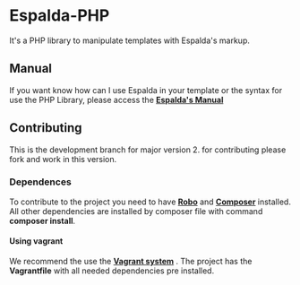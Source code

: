 Espalda-PHP
===========

It's a PHP library  to manipulate templates with Espalda's markup.

Manual
------
If you want know how can I use Espalda in your template or the syntax for use the PHP Library, please access the __[Espalda's Manual](http://guilhermemar.github.io/Espalda-PHP/docs/manual/#/overview "Access Espalda Manual site")__

Contributing
------------

This is the development branch for major version 2. for contributing please fork and work in this version.
 
### Dependences
To contribute to the project you need to have __[Robo](http://www.robo.li/ "Access Robo site")__ and __[Composer](https://getcomposer.org/ "Access Composer site")__ installed. All other dependencies are installed by composer file with command __composer install__.

#### Using vagrant
We recommend the use the __[Vagrant system](http://www.vagrantup.com/ "Access Vagrant site")__ . The project has the __Vagrantfile__ with all needed dependencies pre installed.
